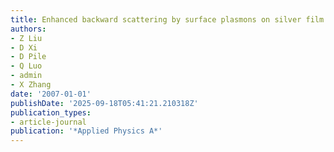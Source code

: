 ```yaml
---
title: Enhanced backward scattering by surface plasmons on silver film
authors:
- Z Liu
- D Xi
- D Pile
- Q Luo
- admin
- X Zhang
date: '2007-01-01'
publishDate: '2025-09-18T05:41:21.210318Z'
publication_types:
- article-journal
publication: '*Applied Physics A*'
---
```

